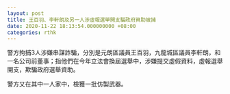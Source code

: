 ```yaml
---
layout: post
title: 王百羽、李軒朗及另一人涉虛報選舉開支騙政府資助被捕
date: 2020-11-22 18:13:54.000000000 +08:00
categories: rthk
---
```


警方拘捕3人涉嫌串謀詐騙，分別是元朗區議員王百羽，九龍城區議員李軒朗，和一名公司前董事；指他們在今年立法會換屆選舉中，涉嫌提交虛假資料，虛報選舉開支，欺騙政府選舉資助。

警方又在其中一人家中，檢獲一批仿製武器。
